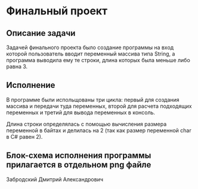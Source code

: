 # **Финальный проект**
## Описание задачи

Задачей финального проекта было создание программы на вход которой пользователь вводит переменный массива типа String, а программа выводила ему те строки, длина которых была меньше либо равна 3.

## Исполнение
В программе были испольщованы три цикла: первый для создания массива и передачи туда переменных, второй для расчета подходящих переменных и третий для вывода переменных в консоль.

Длина строки определялась с помощью вычисления размера переменной в байтах и делилась на 2 (так как размер переменной char в C# равен 2).

## **Блок-схема исполнения программы прилагается в отдельном png файле**

Забродский Дмитрий Александрович